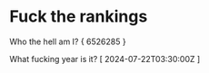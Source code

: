 # Fuck the rankings

Who the hell am I?
{ 6526285 }

What fucking year is it?
[ 2024-07-22T03:30:00Z ]
